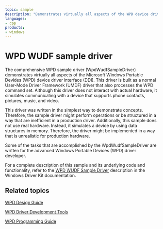 ```yaml
---
topic: sample
description: "Demonstrates virtually all aspects of the WPD device driver interface (DDI)."
languages:
- cpp
products:
- windows
---
```


<!---
    name: WPD WUDF sample driver
    platform: UMDF1
    language: cpp
    category: WPD
    description: Demonstrates virtually all aspects of the WPD device driver interface (DDI).
    samplefwlink: http://go.microsoft.com/fwlink/p/?LinkId=618011
--->

# WPD WUDF sample driver

The comprehensive WPD sample driver (WpdWudfSampleDriver) demonstrates virtually all aspects of the Microsoft Windows Portable Devides (WPD) device driver interface (DDI). This driver is built as a normal User-Mode Driver Framework (UMDF) driver that also processes the WPD command set. Although this driver does not interact with actual hardware, it simulates communicating with a device that supports phone contacts, pictures, music, and video.

This driver was written in the simplest way to demonstrate concepts. Therefore, the sample driver might perform operations or be structured in a way that are inefficient in a production driver. Additionally, this sample does not use real hardware. Instead, it simulates a device by using data structures in memory. Therefore, the driver might be implemented in a way that is unrealistic for production hardware.

Some of the tasks that are accomplished by the WpdWudfSampleDriver are written for the advanced Windows Portable Devices (WPD) driver developer.

For a complete description of this sample and its underlying code and functionality, refer to the [WPD WUDF Sample Driver](http://msdn.microsoft.com/en-us/library/windows/hardware/ff597723) description in the Windows Driver Kit documentation.

## Related topics

[WPD Design Guide](http://msdn.microsoft.com/en-us/library/windows/hardware/ff597864)

[WPD Driver Development Tools](http://msdn.microsoft.com/en-us/library/windows/hardware/ff597568)

[WPD Programming Guide](https://msdn.microsoft.com/en-us/library/windows/hardware/ff597898)